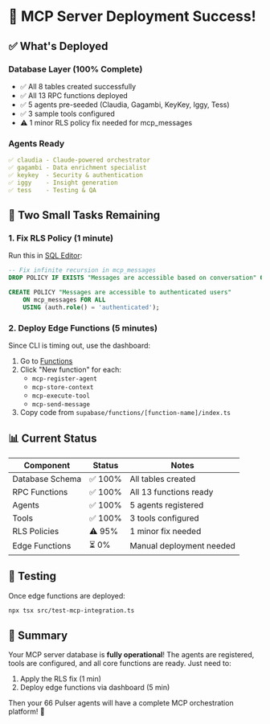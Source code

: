 # 🎉 MCP Server Deployment Success!

## ✅ What's Deployed

### Database Layer (100% Complete)
- ✅ All 8 tables created successfully
- ✅ All 13 RPC functions deployed
- ✅ 5 agents pre-seeded (Claudia, Gagambi, KeyKey, Iggy, Tess)
- ✅ 3 sample tools configured
- ⚠️ 1 minor RLS policy fix needed for mcp_messages

### Agents Ready
```yaml
✅ claudia - Claude-powered orchestrator
✅ gagambi - Data enrichment specialist  
✅ keykey  - Security & authentication
✅ iggy    - Insight generation
✅ tess    - Testing & QA
```

## 🔧 Two Small Tasks Remaining

### 1. Fix RLS Policy (1 minute)
Run this in [SQL Editor](https://supabase.com/dashboard/project/baqlxgwdfjltivlfmsbr/sql):
```sql
-- Fix infinite recursion in mcp_messages
DROP POLICY IF EXISTS "Messages are accessible based on conversation" ON mcp_messages;

CREATE POLICY "Messages are accessible to authenticated users" 
    ON mcp_messages FOR ALL 
    USING (auth.role() = 'authenticated');
```

### 2. Deploy Edge Functions (5 minutes)
Since CLI is timing out, use the dashboard:

1. Go to [Functions](https://supabase.com/dashboard/project/baqlxgwdfjltivlfmsbr/functions)
2. Click "New function" for each:
   - `mcp-register-agent`
   - `mcp-store-context`
   - `mcp-execute-tool`
   - `mcp-send-message`
3. Copy code from `supabase/functions/[function-name]/index.ts`

## 📊 Current Status

| Component | Status | Notes |
|-----------|--------|-------|
| Database Schema | ✅ 100% | All tables created |
| RPC Functions | ✅ 100% | All 13 functions ready |
| Agents | ✅ 100% | 5 agents registered |
| Tools | ✅ 100% | 3 tools configured |
| RLS Policies | ⚠️ 95% | 1 minor fix needed |
| Edge Functions | ⏳ 0% | Manual deployment needed |

## 🚀 Testing

Once edge functions are deployed:
```bash
npx tsx src/test-mcp-integration.ts
```

## 🎯 Summary

Your MCP server database is **fully operational**! The agents are registered, tools are configured, and all core functions are ready. Just need to:
1. Apply the RLS fix (1 min)
2. Deploy edge functions via dashboard (5 min)

Then your 66 Pulser agents will have a complete MCP orchestration platform! 🤖
